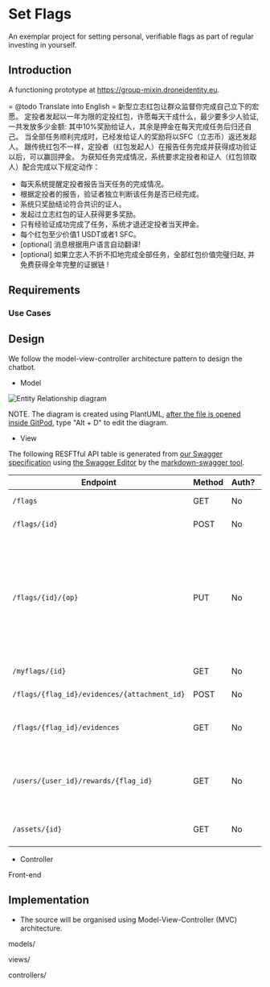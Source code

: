 # Set Flags
  
An exemplar project for setting personal, verifiable flags as part of regular investing in yourself.

## Introduction

A functioning prototype at https://group-mixin.droneidentity.eu.

= @todo Translate into English = 
新型立志红包让群众监督你完成自己立下的宏愿。
定投者发起以一年为限的定投红包，许愿每天干成什么，最少要多少人验证, 一共发放多少金额: 其中10%奖励给证人，其余是押金在每天完成任务后归还自己。
当全部任务顺利完成时，已经发给证人的奖励将以SFC（立志币）返还发起人。
跟传统红包不一样，定投者（红包发起人）在报告任务完成并获得成功验证以后，可以赢回押金。 为获知任务完成情况，系统要求定投者和证人（红包领取人）配合完成以下规定动作：
* 每天系统提醒定投者报告当天任务的完成情况。
* 根据定投者的报告，验证者独立判断该任务是否已经完成。
* 系统只奖励结论符合共识的证人。
* 发起过立志红包的证人获得更多奖励。
* 只有经验证成功完成了任务，系统才退还定投者当天押金。
* 每个红包至少价值1 USDT或者1 SFC。
* [optional] 消息根据用户语言自动翻译!
* [optional] 如果立志人不折不扣地完成全部任务，全部红包价值完璧归赵, 并免费获得全年完整的证据链 ! 

## Requirements

### Use Cases

## Design

We follow the model-view-controller architecture pattern to design the chatbot.

* Model

![Entity Relationship diagram](https://github.com/set-flags/set-flags/blob/master/docs/models.png)

NOTE. The diagram is created using PlantUML, [after the file is opened inside GitPod](https://gitpod.io/#https://github.com/set-flags/set-flags/blob/master/docs/models.puml), type "Alt + D" to edit the diagram.

* View

The following RESFTful API table is generated from [our Swagger specification](https://github.com/set-flags/set-flags/blob/master/docs/models.yml) using [the Swagger Editor](https://editor.swagger.io) by the [markdown-swagger tool](https://github.com/rmariuzzo/markdown-swagger).
<!-- markdown-swagger -->
 Endpoint                                     | Method | Auth? | Description                                                                                          
 -------------------------------------------- | ------ | ----- | -----------------------------------------------------------------------------------------------------
 `/flags`                                     | GET    | No    | list all the flags                                                                                   
 `/flags/{id}`                                | POST   | No    | create a flag                                                                                        
 `/flags/{id}/{op}`                           | PUT    | No    | update an existing flag with operations for verification (yes, no) after uploaded the evidence (done)
 `/myflags/{id}`                              | GET    | No    | list all flags of the user                                                                           
 `/flags/{flag_id}/evidences/{attachment_id}` | POST   | No    | upload evidence                                                                                      
 `/flags/{flag_id}/evidences`                 | GET    | No    | list all the evidences since yesterday                                                               
 `/users/{user_id}/rewards/{flag_id}`         | GET    | No    | check the total rewards received by the user for the flag                                            
 `/assets/{id}`                               | GET    | No    | get the asset information                                                                            
<!-- /markdown-swagger -->

* Controller

Front-end

## Implementation

* The source will be organised using Model-View-Controller (MVC) architecture.

models/

views/

controllers/
